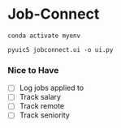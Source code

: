 # Job-Connect

`conda activate myenv`

`pyuic5 jobconnect.ui -o ui.py`

### Nice to Have

- [ ] Log jobs applied to
- [ ] Track salary
- [ ] Track remote
- [ ] Track seniority